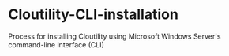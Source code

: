 # Cloutility-CLI-installation
Process for installing Cloutility using Microsoft Windows Server's command-line interface (CLI)
